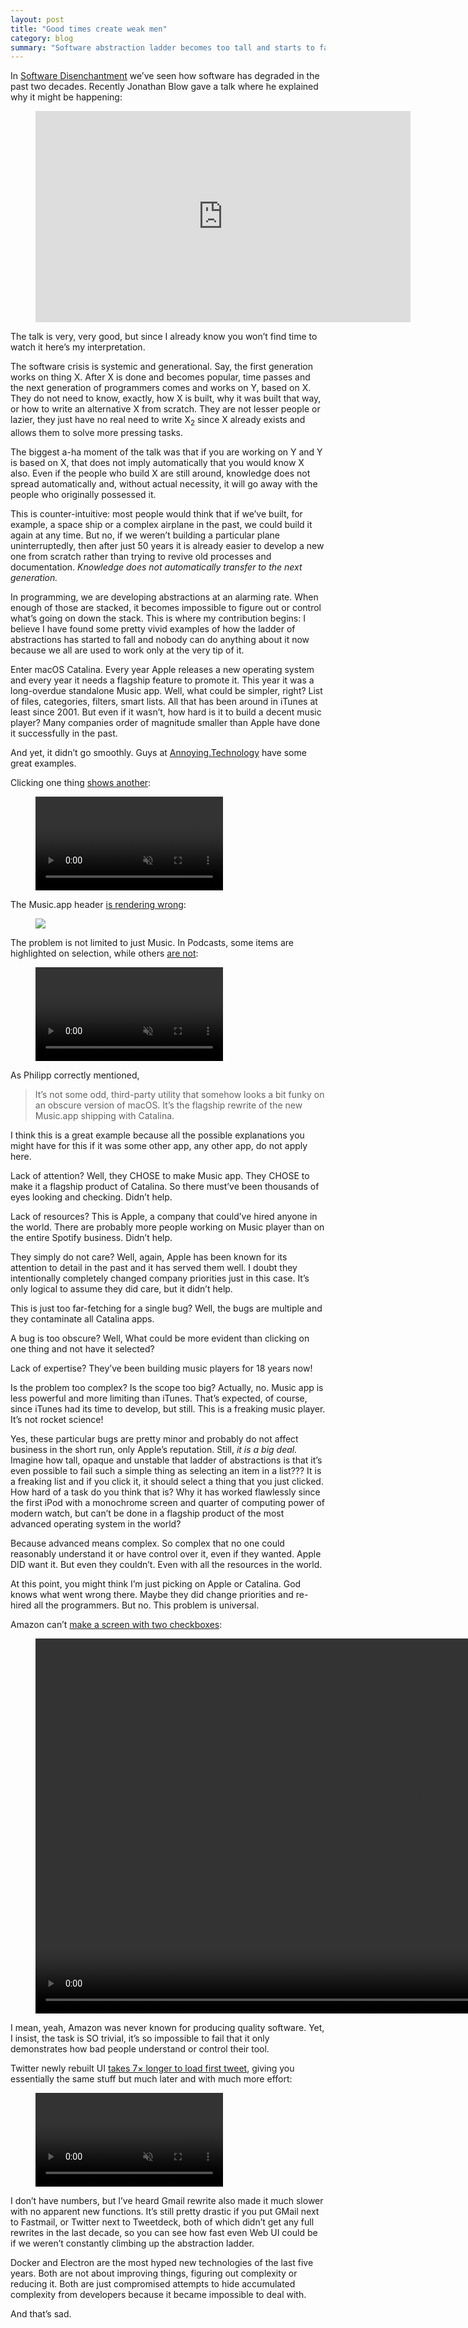 ```yaml
---
layout: post
title: "Good times create weak men"
category: blog
summary: "Software abstraction ladder becomes too tall and starts to fall"
---
```


In [Software Disenchantment](https://tonsky.me/blog/disenchantment/) we’ve seen how software has degraded in the past two decades. Recently Jonathan Blow gave a talk where he explained why it might be happening:

<figure>
<iframe width="600" height="338" src="https://www.youtube.com/embed/pW-SOdj4Kkk" frameborder="0" allow="autoplay; encrypted-media; picture-in-picture" allowfullscreen></iframe>
</figure>

The talk is very, very good, but since I already know you won’t find time to watch it here’s my interpretation.

The software crisis is systemic and generational. Say, the first generation works on thing X. After X is done and becomes popular, time passes and the next generation of programmers comes and works on Y, based on X. They do not need to know, exactly, how X is built, why it was built that way, or how to write an alternative X from scratch. They are not lesser people or lazier, they just have no real need to write X<sub>2</sub> since X already exists and allows them to solve more pressing tasks.

The biggest a-ha moment of the talk was that if you are working on Y and Y is based on X, that does not imply automatically that you would know X also. Even if the people who build X are still around, knowledge does not spread automatically and, without actual necessity, it will go away with the people who originally possessed it.

This is counter-intuitive: most people would think that if we’ve built, for example, a space ship or a complex airplane in the past, we could build it again at any time. But no, if we weren’t building a particular plane uninterruptedly, then after just 50 years it is already easier to develop a new one from scratch rather than trying to revive old processes and documentation. *Knowledge does not automatically transfer to the next generation.*

In programming, we are developing abstractions at an alarming rate. When enough of those are stacked, it becomes impossible to figure out or control what’s going on down the stack. This is where my contribution begins: I believe I have found some pretty vivid examples of how the ladder of abstractions has started to fall and nobody can do anything about it now because we all are used to work only at the very tip of it.

Enter macOS Catalina. Every year Apple releases a new operating system and every year it needs a flagship feature to promote it. This year it was a long-overdue standalone Music app. Well, what could be simpler, right? List of files, categories, filters, smart lists. All that has been around in iTunes at least since 2001. But even if it wasn’t, how hard is it to build a decent music player? Many companies order of magnitude smaller than Apple have done it successfully in the past.

And yet, it didn’t go smoothly. Guys at [Annoying.Technology](https://annoying.technology/) have some great examples.

Clicking one thing [shows another](https://annoying.technology/posts/04769fafdac16826/):

<figure>
<video controls="" autoplay="" loop="" muted="" preload="auto" playsinline=""><source src="smartitunesstore.mp4" type="video/mp4"></video>
</figure>

The Music.app header [is rendering wrong](https://annoying.technology/posts/802dfae3517d4419/):

<figure>
  <img src="musicappcatalina.png">
</figure>

The problem is not limited to just Music. In Podcasts, some items are highlighted on selection, while others [are not](https://annoying.technology/posts/da8e5b3f56d9f767/):

<figure>
<video controls="" autoplay="" loop="" muted="" preload="auto" playsinline=""><source src="sidebarclickable.mp4" type="video/mp4"></video>
</figure>

As Philipp correctly mentioned,

> It’s not some odd, third-party utility that somehow looks a bit funky on an obscure version of macOS. It’s the flagship rewrite of the new Music.app shipping with Catalina.

I think this is a great example because all the possible explanations you might have for this if it was some other app, any other app, do not apply here.

Lack of attention? Well, they CHOSE to make Music app. They CHOSE to make it a flagship product of Catalina. So there must’ve been thousands of eyes looking and checking. Didn’t help.

Lack of resources? This is Apple, a company that could’ve hired anyone in the world. There are probably more people working on Music player than on the entire Spotify business. Didn’t help.

They simply do not care? Well, again, Apple has been known for its attention to detail in the past and it has served them well. I doubt they intentionally completely changed company priorities just in this case. It’s only logical to assume they did care, but it didn’t help.

This is just too far-fetching for a single bug? Well, the bugs are multiple and they contaminate all Catalina apps.

A bug is too obscure? Well, What could be more evident than clicking on one thing and not have it selected?

Lack of expertise? They’ve been building music players for 18 years now!

Is the problem too complex? Is the scope too big? Actually, no. Music app is less powerful and more limiting than iTunes. That’s expected, of course, since iTunes had its time to develop, but still. This is a freaking music player. It’s not rocket science!

Yes, these particular bugs are pretty minor and probably do not affect business in the short run, only Apple’s reputation. Still, *it is a big deal.* Imagine how tall, opaque and unstable that ladder of abstractions is that it’s even possible to fail such a simple thing as selecting an item in a list??? It is a freaking list and if you click it, it should select a thing that you just clicked. How hard of a task do you think that is? Why it has worked flawlessly since the first iPod with a monochrome screen and quarter of computing power of modern watch, but can’t be done in a flagship product of the most advanced operating system in the world?

Because advanced means complex. So complex that no one could reasonably understand it or have control over it, even if they wanted. Apple DID want it. But even they couldn’t. Even with all the resources in the world.

At this point, you might think I’m just picking on Apple or Catalina. God knows what went wrong there. Maybe they did change priorities and re-hired all the programmers. But no. This problem is universal.

Amazon can’t [make a screen with two checkboxes](https://twitter.com/nikitonsky/status/1206562961688596483):

<figure>
<video controls="" autoplay="" loop="" muted="" preload="auto" playsinline="" style="height: 600px"><source src="amazon.mp4" type="video/mp4"></video>
</figure>

I mean, yeah, Amazon was never known for producing quality software. Yet, I insist, the task is SO trivial, it’s so impossible to fail that it only demonstrates how bad people understand or control their tool.

Twitter newly rebuilt UI [takes 7× longer to load first tweet](https://www.youtube.com/watch?v=ZkxBzJ8lYAY), giving you essentially the same stuff but much later and with much more effort:

<figure>
<video controls="" autoplay="" loop="" muted="" preload="auto" playsinline=""><source src="twitter.mp4" type="video/mp4"></video>
</figure>

I don’t have numbers, but I’ve heard Gmail rewrite also made it much slower with no apparent new functions. It’s still pretty drastic if you put GMail next to Fastmail, or Twitter next to Tweetdeck, both of which didn’t get any full rewrites in the last decade, so you can see how fast even Web UI could be if we weren’t constantly climbing up the abstraction ladder.

Docker and Electron are the most hyped new technologies of the last five years. Both are not about improving things, figuring out complexity or reducing it. Both are just compromised attempts to hide accumulated complexity from developers because it became impossible to deal with.

And that’s sad.